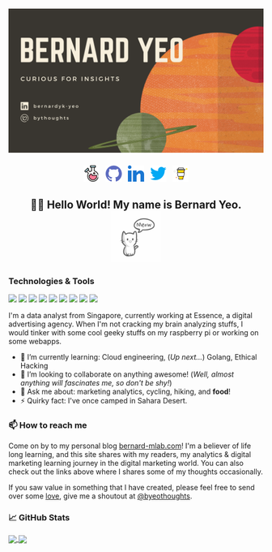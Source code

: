 # [![bernard yeo header](https://github.com/bernard-mlab/bernard-mlab/blob/master/assets/bernardyeo.png)](https://bernard-mlab.com)
<p align='center'>
<a href="https://bernard-mlab.com/"><img height="32" src="https://github.com/bernard-mlab/bernard-mlab/blob/master/assets/android-chrome-192x192.png?raw=true"></a>&nbsp;&nbsp;
<a href="https://github.com/bernard-mlab?tab=repositories"><img height="32" src="https://github.com/bernard-mlab/bernard-mlab/blob/master/assets/github.png?raw=true"></a>&nbsp;&nbsp;
<a href="https://www.linkedin.com/in/bernardyk-yeo/"><img height="32" src="https://github.com/bernard-mlab/bernard-mlab/blob/master/assets/linkedin.png?raw=true"></a>&nbsp;&nbsp;
<a href="https://twitter.com/byeothoughts"><img height="32" src="https://github.com/bernard-mlab/bernard-mlab/blob/master/assets/twitter.png?raw=true"></a>&nbsp;&nbsp;
<a href="https://www.buymeacoffee.com/bernard"><img height="32" src="https://github.com/bernard-mlab/bernard-mlab/blob/master/assets/buymeacoffee.png?raw=true"></a>
</p>

<h2 align="center">👋🏼 Hello World! My name is Bernard Yeo. <img height="100" src="https://github.com/bernard-mlab/bernard-mlab/blob/master/assets/cat.gif?raw=true"></h2>

<h3 align="left"> Technologies & Tools </h3>

![](https://img.shields.io/badge/OS-Linux-informational?style=flat&logo=linux&logoColor=white&color=00C7B7)
![](https://img.shields.io/badge/OS-Win10-informational?style=flat&logo=windows&logoColor=white&color=00C7B7)
![](https://img.shields.io/badge/Editor-VSCode-informational?style=flat&logo=visual-studio-code&logoColor=white&color=00C7B7)
![](https://img.shields.io/badge/Code-Python-informational?style=flat&logo=python&logoColor=white&color=00C7B7)
![](https://img.shields.io/badge/Code-Golang-informational?style=flat&logo=go&logoColor=white&color=00C7B7)
![](https://img.shields.io/badge/Shell-Bash-informational?style=flat&logo=gnu-bash&logoColor=white&color=00C7B7)
![](https://img.shields.io/badge/Cloud-Google_Cloud_Platform-informational?style=flat&logo=google-cloud&logoColor=white&color=00C7B7)
![](https://img.shields.io/badge/Cloud-Netlify-informational?style=flat&logo=netlify&logoColor=white&color=00C7B7)
![](https://img.shields.io/badge/IoT-RaspberryPi-informational?style=flat&logo=raspberry-pi&logoColor=white&color=00C7B7)

I'm a data analyst from Singapore, currently working at Essence, a digital advertising agency. When I'm not cracking my brain analyzing stuffs, I would tinker with some cool geeky stuffs on my raspberry pi or working on some webapps.

- 🌱 I’m currently learning: Cloud engineering, (_Up next..._) Golang, Ethical Hacking
- 👯 I’m looking to collaborate on anything awesome! (_Well, almost anything will fascinates me, so don't be shy!_)
- 💬 Ask me about: marketing analytics, cycling, hiking, and **food**!
- ⚡ Quirky fact: I've once camped in Sahara Desert. 

<h3 align="left"> 📫 How to reach me </h3>

Come on by to my personal blog [bernard-mlab.com](https://bernard-mlab.com/)! I'm a believer of life long learning, and this site shares with my readers, my analytics & digital marketing learning journey in the digital marketing world. You can also check out the links above where I shares some of my thoughts occasionally.

If you saw value in something that I have created, please feel free to send over some [love](https://www.buymeacoffee.com/bernard), give me a shoutout at [@byeothoughts](https://twitter.com/byeothoughts).  


<h3 align="left"> &#x1f4c8; GitHub Stats </h3>

<a href="https://github.com/bernard-mlab/bernard-mlab">
  <img align="center" src="https://github-readme-stats.vercel.app/api/top-langs/?username=bernard-mlab&theme=algolia&layout=compact&line_height=27&card_width=445&bg_color=393630&title_color=f7efdc" />
</a>
<a href="ttps://github.com/bernard-mlab/bernard-mlab">
  <img align="center" src="https://github-readme-stats.vercel.app/api?username=bernard-mlab&include_all_commits=true&count_private=true&show_icons=true&theme=algolia&line_height=27&bg_color=393630&title_color=f7efdc" />
</a>





<!-- Resources -->
<!-- Icons: https://simpleicons.org/ -->
<!-- GitHub Stats: https://github.com/anuraghazra/github-readme-stats -->
<!-- Emojis: https://emojipedia.org/emoji/ -->
<!-- HTML Emojis: https://www.fileformat.info/index.htm -->
<!-- Shields: https://shields.io/ -->

<!--
**bernard-mlab/bernard-mlab** is a ✨ _special_ ✨ repository because its `README.md` (this file) appears on your GitHub profile.
Here are some ideas to get you started:
- 🔭 I’m currently working on ...
- 🌱 I’m currently learning ...
- 👯 I’m looking to collaborate on ...
- 🤔 I’m looking for help with ...
- 💬 Ask me about ...
- 📫 How to reach me: ...
- 😄 Pronouns: ...
- ⚡ Fun fact: ...
-->
